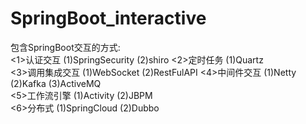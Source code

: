# SpringBoot_interactive
包含SpringBoot交互的方式:        
<1>认证交互     (1)SpringSecurity   (2)shiro
<2>定时任务     (1)Quartz                      
<3>调用集成交互 (1)WebSocket        (2)RestFulAPI
<4>中间件交互   (1)Netty            (2)Kafka        (3)ActiveMQ   
<5>工作流引擎   (1)Activity         (2)JBPM    
<6>分布式       (1)SpringCloud      (2)Dubbo
